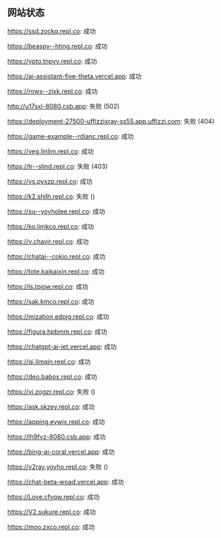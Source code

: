 ## 网站状态
https://ssd.zockq.repl.co: 成功

https://beaspy--hting.repl.co: 成功

https://ypto.tnpyv.repl.co: 成功

https://ai-assistant-five-theta.vercel.app: 成功

https://rows--zixk.repl.co: 成功

http://u17sxl-8080.csb.app: 失败 (502)

https://deployment-27500-uffizzixray-ss55.app.uffizzi.com: 失败 (404)

https://game-example--rdianc.repl.co: 成功

https://veg.linlim.repl.co: 成功

https://tr--slind.repl.co: 失败 (403)

https://ys.pyxzp.repl.co: 成功

https://k2.shilh.repl.co: 失败 ()

https://su--yoyholee.repl.co: 成功

https://ko.limkco.repl.co: 成功

https://v.chavir.repl.co: 成功

https://chatai--cokio.repl.co: 成功

https://tote.kaikaixin.repl.co: 成功

https://ls.tpjow.repl.co: 成功

https://sak.kmco.repl.co: 成功

https://mization.edpjg.repl.co: 成功

https://figura.hpbmm.repl.co: 成功

https://chatgpt-ai-jet.vercel.app: 成功

https://qi.limqin.repl.co: 成功

https://deo.babox.repl.co: 成功

https://vi.zogzr.repl.co: 失败 ()

https://ask.skzey.repl.co: 成功

https://apping.eywjx.repl.co: 成功

https://lh9fvz-8080.csb.app: 成功

https://bing-ai-coral.vercel.app: 成功

https://v2ray.yoyho.repl.co: 失败 ()

https://chat-beta-woad.vercel.app: 成功

https://Love.cfvqw.repl.co: 成功

https://V2.sukure.repl.co: 成功

https://moo.zxco.repl.co: 成功

